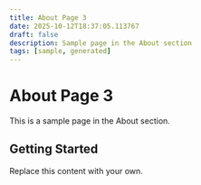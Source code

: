 ```yaml
---
title: About Page 3
date: 2025-10-12T18:37:05.113767
draft: false
description: Sample page in the About section
tags: [sample, generated]
---
```


# About Page 3

This is a sample page in the About section.

## Getting Started

Replace this content with your own.

<!-- TODO: Replace this sample content -->
